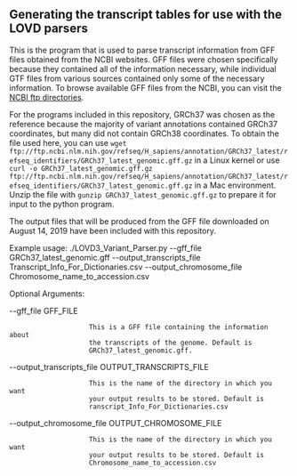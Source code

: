 ## Generating the transcript tables for use with the LOVD parsers

This is the program that is used to parse transcript information from GFF files obtained from the NCBI websites. GFF files were chosen specifically because they contained all of the information necessary, while individual GTF files from various sources contained only some of the necessary information. To browse available GFF files from the NCBI, you can visit the [NCBI ftp directories](ftp://ftp.ncbi.nlm.nih.gov/refseq/H_sapiens/annotation/).

For the programs included in this repository, GRCh37 was chosen as the reference because the majority of variant annotations contained GRCh37 coordinates, but many did not contain GRCh38 coordinates. To obtain the file used here, you can use `wget ftp://ftp.ncbi.nlm.nih.gov/refseq/H_sapiens/annotation/GRCh37_latest/refseq_identifiers/GRCh37_latest_genomic.gff.gz` in a Linux kernel or use `curl -o GRCh37_latest_genomic.gff.gz ftp://ftp.ncbi.nlm.nih.gov/refseq/H_sapiens/annotation/GRCh37_latest/refseq_identifiers/GRCh37_latest_genomic.gff.gz` in a Mac environment. Unzip the file with `gunzip GRCh37_latest_genomic.gff.gz` to prepare it for input to the python program.

The output files that will be produced from the GFF file downloaded on August 14, 2019 have been included with this repository. 

Example usage: ./LOVD3_Variant_Parser.py --gff_file GRCh37_latest_genomic.gff --output_transcripts_file Transcript_Info_For_Dictionaries.csv --output_chromosome_file Chromosome_name_to_accession.csv

Optional Arguments:

  --gff_file GFF_FILE   

                        This is a GFF file containing the information about
                        the transcripts of the genome. Default is
                        GRCh37_latest_genomic.gff.

  --output_transcripts_file OUTPUT_TRANSCRIPTS_FILE

                        This is the name of the directory in which you want
                        your output results to be stored. Default is
                        ranscript_Info_For_Dictionaries.csv

  --output_chromosome_file OUTPUT_CHROMOSOME_FILE

                        This is the name of the directory in which you want
                        your output results to be stored. Default is
                        Chromosome_name_to_accession.csv
